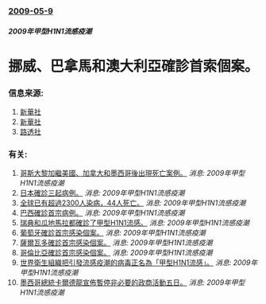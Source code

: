 ### [2009-05-9](/news/2009/05/9/index.md)

##### 2009年甲型H1N1流感疫潮
# 挪威、巴拿馬和澳大利亞確診首索個案。




### 信息来源:

1. [新華社](http://news.xinhuanet.com/english/2009-05/09/content_11339331.htm)
2. [新華社](http://news.xinhuanet.com/english/2009-05/09/content_11342718.htm)
3. [路透社](http://www.reuters.com/article/latestCrisis/idUSL9542694)

### 有关:

1. [哥斯大黎加繼美國、加拿大和墨西哥後出現死亡案例。](/zh/news/2009/05/9/哥斯大黎加繼美國-加拿大和墨西哥後出現死亡案例.md) _消息: 2009年甲型H1N1流感疫潮_
2. [日本確診三起病例。](/zh/news/2009/05/8/日本確診三起病例.md) _消息: 2009年甲型H1N1流感疫潮_
3. [全球已有超過2300人染病，44人死亡。](/zh/news/2009/05/7/全球已有超過2300人染病-44人死亡.md) _消息: 2009年甲型H1N1流感疫潮_
4. [巴西確診首宗病例。](/zh/news/2009/05/7/巴西確診首宗病例.md) _消息: 2009年甲型H1N1流感疫潮_
5. [瑞典和瓜地馬拉都確診了甲型H1N1流感。](/zh/news/2009/05/6/瑞典和瓜地馬拉都確診了甲型H1N1流感.md) _消息: 2009年甲型H1N1流感疫潮_
6. [葡萄牙確診首宗感染個案。](/zh/news/2009/05/4/葡萄牙確診首宗感染個案.md) _消息: 2009年甲型H1N1流感疫潮_
7. [薩爾瓦多確診首宗感染個案。](/zh/news/2009/05/4/薩爾瓦多確診首宗感染個案.md) _消息: 2009年甲型H1N1流感疫潮_
8. [哥倫比亞確診首宗感染個案。](/zh/news/2009/05/3/哥倫比亞確診首宗感染個案.md) _消息: 2009年甲型H1N1流感疫潮_
9. [世界衛生組織把引發流感疫潮的病毒正名為「甲型H1N1流感」。](/zh/news/2009/04/30/世界衛生組織把引發流感疫潮的病毒正名為-甲型H1N1流感.md) _消息: 2009年甲型H1N1流感疫潮_
10. [墨西哥總統卡爾德龍宣佈暫停非必要的政商活動五日。](/zh/news/2009/04/30/墨西哥總統卡爾德龍宣佈暫停非必要的政商活動五日.md) _消息: 2009年甲型H1N1流感疫潮_
